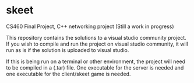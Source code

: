 # skeet
CS460 Final Project, C++ networking project
(Still a work in progress)

This repository contains the solutions to a visual studio community project.
If you wish to compile and run the project on visual studio community, it will 
run as is if the solution is uploaded to visual studio.

If this is being run on a terminal or other environment, the project will need to be compiled in a (.tar)
file. One executable for the server is needed and one executable for the client/skeet game is needed. 
